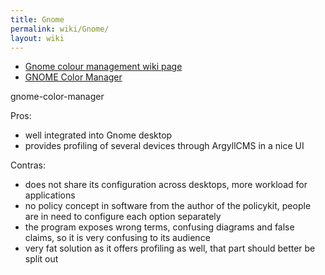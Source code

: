```yaml
---
title: Gnome
permalink: wiki/Gnome/
layout: wiki
---
```


-   [Gnome colour management wiki
    page](http://live.gnome.org/ColourManagement)
-   [GNOME Color
    Manager](http://projects.gnome.org/gnome-color-manager/)

gnome-color-manager

Pros:

-   well integrated into Gnome desktop
-   provides profiling of several devices through ArgyllCMS in a nice UI

Contras:

-   does not share its configuration across desktops, more workload for
    applications
-   no policy concept in software from the author of the policykit,
    people are in need to configure each option separately
-   the program exposes wrong terms, confusing diagrams and false
    claims, so it is very confusing to its audience
-   very fat solution as it offers profiling as well, that part should
    better be split out

